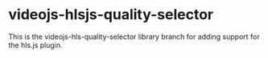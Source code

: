 # videojs-hlsjs-quality-selector
This is the videojs-hls-quality-selector library branch for adding support for the hls.js plugin.
